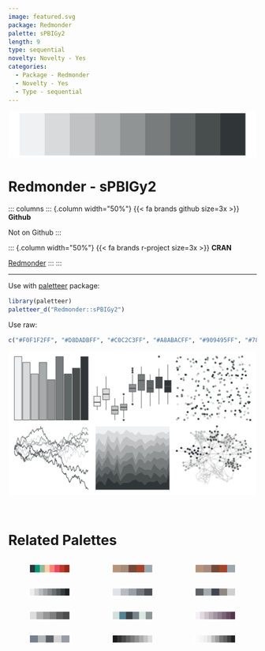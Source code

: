 ```yaml
---
image: featured.svg
package: Redmonder
palette: sPBIGy2
length: 9
type: sequential
novelty: Novelty - Yes
categories:
  - Package - Redmonder
  - Novelty - Yes
  - Type - sequential
---
```


![](featured.svg)

# Redmonder - sPBIGy2 

::: columns
::: {.column width="50%"}
{{< fa brands github size=3x >}}
**Github**

Not on Github
:::

::: {.column width="50%"}
{{< fa brands r-project size=3x >}}
**CRAN**

[Redmonder](https://CRAN.R-project.org/package=Redmonder)
:::
:::

<hr> 

Use with [paletteer](https://emilhvitfeldt.github.io/paletteer/) package:

```r
library(paletteer)
paletteer_d("Redmonder::sPBIGy2")
```

Use raw:

```r
c("#F0F1F2FF", "#D8DADBFF", "#C0C2C3FF", "#A8ABACFF", "#909495FF", "#787C7DFF", "#606566FF", "#484D4EFF", "#303637FF")
``` 

![](examples.png) 

<br>

# Related Palettes

<div class="list" style="display: grid; grid-template-columns: auto auto auto;"> <figure class="figure">
<a href="../../awtools/a_palette/"> <img src="../../awtools/a_palette/featured.svg" style="width: 100%;" class="figure-img"></a>
</figure> <figure class="figure">
<a href="../../ButterflyColors/hamadryas_feronia/"> <img src="../../ButterflyColors/hamadryas_feronia/featured.svg" style="width: 100%;" class="figure-img"></a>
</figure> <figure class="figure">
<a href="../../ButterflyColors/hamadryas_feronia/"> <img src="../../ButterflyColors/hamadryas_feronia/featured.svg" style="width: 100%;" class="figure-img"></a>
</figure> <figure class="figure">
<a href="../../Redmonder/sPBIGy1/"> <img src="../../Redmonder/sPBIGy1/featured.svg" style="width: 100%;" class="figure-img"></a>
</figure> <figure class="figure">
<a href="../../unikn/pal_grau/"> <img src="../../unikn/pal_grau/featured.svg" style="width: 100%;" class="figure-img"></a>
</figure> <figure class="figure">
<a href="../../ggthemes/Classic_Gray_5/"> <img src="../../ggthemes/Classic_Gray_5/featured.svg" style="width: 100%;" class="figure-img"></a>
</figure> <figure class="figure">
<a href="../../ggthemes/excel_Grayscale/"> <img src="../../ggthemes/excel_Grayscale/featured.svg" style="width: 100%;" class="figure-img"></a>
</figure> <figure class="figure">
<a href="../../ochRe/dead_reef/"> <img src="../../ochRe/dead_reef/featured.svg" style="width: 100%;" class="figure-img"></a>
</figure> <figure class="figure">
<a href="../../Redmonder/sPBIPu/"> <img src="../../Redmonder/sPBIPu/featured.svg" style="width: 100%;" class="figure-img"></a>
</figure> <figure class="figure">
<a href="../../ggthemes/Seattle_Grays/"> <img src="../../ggthemes/Seattle_Grays/featured.svg" style="width: 100%;" class="figure-img"></a>
</figure> <figure class="figure">
<a href="../../trekcolors/borg/"> <img src="../../trekcolors/borg/featured.svg" style="width: 100%;" class="figure-img"></a>
</figure> <figure class="figure">
<a href="../../ggsci/grey_material/"> <img src="../../ggsci/grey_material/featured.svg" style="width: 100%;" class="figure-img"></a>
</figure> 
</div>
